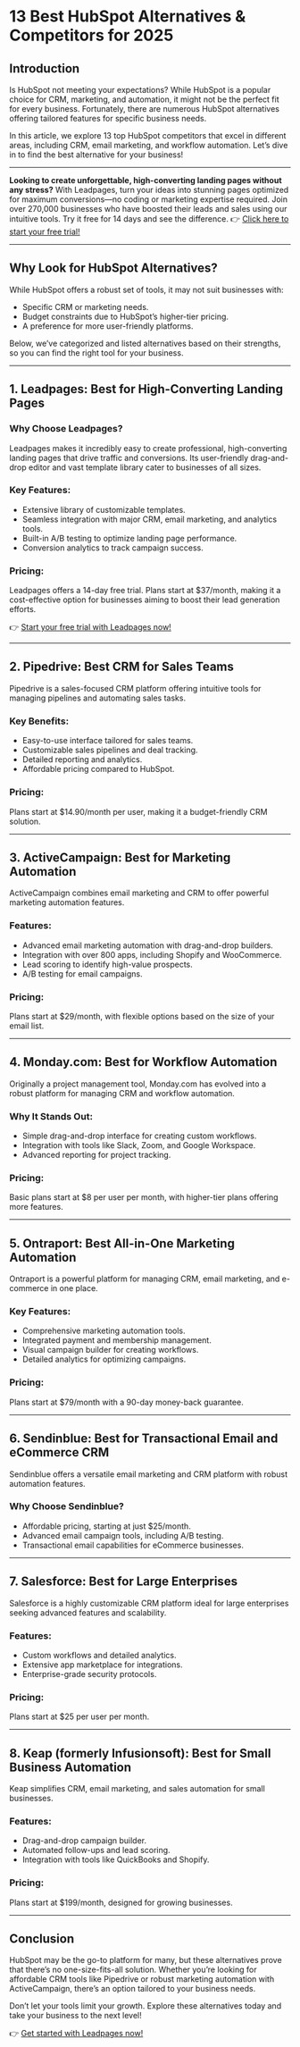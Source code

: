 # 13 Best HubSpot Alternatives & Competitors for 2025

## Introduction

Is HubSpot not meeting your expectations? While HubSpot is a popular choice for CRM, marketing, and automation, it might not be the perfect fit for every business. Fortunately, there are numerous HubSpot alternatives offering tailored features for specific business needs.

In this article, we explore 13 top HubSpot competitors that excel in different areas, including CRM, email marketing, and workflow automation. Let’s dive in to find the best alternative for your business!

---

**Looking to create unforgettable, high-converting landing pages without any stress?** With Leadpages, turn your ideas into stunning pages optimized for maximum conversions—no coding or marketing expertise required. Join over 270,000 businesses who have boosted their leads and sales using our intuitive tools. Try it free for 14 days and see the difference. 👉 [Click here to start your free trial!](https://bit.ly/LEadPages)

---

## Why Look for HubSpot Alternatives?

While HubSpot offers a robust set of tools, it may not suit businesses with:

- Specific CRM or marketing needs.
- Budget constraints due to HubSpot’s higher-tier pricing.
- A preference for more user-friendly platforms.

Below, we’ve categorized and listed alternatives based on their strengths, so you can find the right tool for your business.

---

## 1. **Leadpages**: Best for High-Converting Landing Pages

### Why Choose Leadpages?
Leadpages makes it incredibly easy to create professional, high-converting landing pages that drive traffic and conversions. Its user-friendly drag-and-drop editor and vast template library cater to businesses of all sizes.

### Key Features:
- Extensive library of customizable templates.
- Seamless integration with major CRM, email marketing, and analytics tools.
- Built-in A/B testing to optimize landing page performance.
- Conversion analytics to track campaign success.

### Pricing:
Leadpages offers a 14-day free trial. Plans start at $37/month, making it a cost-effective option for businesses aiming to boost their lead generation efforts.

👉 [Start your free trial with Leadpages now!](https://bit.ly/LEadPages)

---

## 2. **Pipedrive**: Best CRM for Sales Teams

Pipedrive is a sales-focused CRM platform offering intuitive tools for managing pipelines and automating sales tasks.

### Key Benefits:
- Easy-to-use interface tailored for sales teams.
- Customizable sales pipelines and deal tracking.
- Detailed reporting and analytics.
- Affordable pricing compared to HubSpot.

### Pricing:
Plans start at $14.90/month per user, making it a budget-friendly CRM solution.

---

## 3. **ActiveCampaign**: Best for Marketing Automation

ActiveCampaign combines email marketing and CRM to offer powerful marketing automation features.

### Features:
- Advanced email marketing automation with drag-and-drop builders.
- Integration with over 800 apps, including Shopify and WooCommerce.
- Lead scoring to identify high-value prospects.
- A/B testing for email campaigns.

### Pricing:
Plans start at $29/month, with flexible options based on the size of your email list.

---

## 4. **Monday.com**: Best for Workflow Automation

Originally a project management tool, Monday.com has evolved into a robust platform for managing CRM and workflow automation.

### Why It Stands Out:
- Simple drag-and-drop interface for creating custom workflows.
- Integration with tools like Slack, Zoom, and Google Workspace.
- Advanced reporting for project tracking.

### Pricing:
Basic plans start at $8 per user per month, with higher-tier plans offering more features.

---

## 5. **Ontraport**: Best All-in-One Marketing Automation

Ontraport is a powerful platform for managing CRM, email marketing, and e-commerce in one place.

### Key Features:
- Comprehensive marketing automation tools.
- Integrated payment and membership management.
- Visual campaign builder for creating workflows.
- Detailed analytics for optimizing campaigns.

### Pricing:
Plans start at $79/month with a 90-day money-back guarantee.

---

## 6. **Sendinblue**: Best for Transactional Email and eCommerce CRM

Sendinblue offers a versatile email marketing and CRM platform with robust automation features.

### Why Choose Sendinblue?
- Affordable pricing, starting at just $25/month.
- Advanced email campaign tools, including A/B testing.
- Transactional email capabilities for eCommerce businesses.

---

## 7. **Salesforce**: Best for Large Enterprises

Salesforce is a highly customizable CRM platform ideal for large enterprises seeking advanced features and scalability.

### Features:
- Custom workflows and detailed analytics.
- Extensive app marketplace for integrations.
- Enterprise-grade security protocols.

### Pricing:
Plans start at $25 per user per month.

---

## 8. **Keap (formerly Infusionsoft)**: Best for Small Business Automation

Keap simplifies CRM, email marketing, and sales automation for small businesses.

### Features:
- Drag-and-drop campaign builder.
- Automated follow-ups and lead scoring.
- Integration with tools like QuickBooks and Shopify.

### Pricing:
Plans start at $199/month, designed for growing businesses.

---

## Conclusion

HubSpot may be the go-to platform for many, but these alternatives prove that there’s no one-size-fits-all solution. Whether you’re looking for affordable CRM tools like Pipedrive or robust marketing automation with ActiveCampaign, there’s an option tailored to your business needs.

Don’t let your tools limit your growth. Explore these alternatives today and take your business to the next level!

👉 [Get started with Leadpages now!](https://bit.ly/LEadPages)
